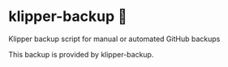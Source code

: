 # klipper-backup 💾

Klipper backup script for manual or automated GitHub backups

This backup is provided by klipper-backup.
